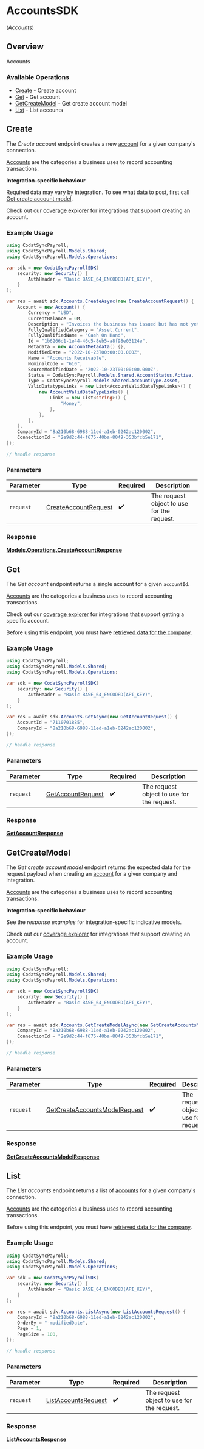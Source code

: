 # AccountsSDK
(*Accounts*)

## Overview

Accounts

### Available Operations

* [Create](#create) - Create account
* [Get](#get) - Get account
* [GetCreateModel](#getcreatemodel) - Get create account model
* [List](#list) - List accounts

## Create

The *Create account* endpoint creates a new [account](https://docs.codat.io/sync-for-payroll-api#/schemas/Account) for a given company's connection.

[Accounts](https://docs.codat.io/sync-for-payroll-api#/schemas/Account) are the categories a business uses to record accounting transactions.

**Integration-specific behaviour**

Required data may vary by integration. To see what data to post, first call [Get create account model](https://docs.codat.io/sync-for-payroll-api#/operations/get-create-chartOfAccounts-model).

Check out our [coverage explorer](https://knowledge.codat.io/supported-features/accounting?view=tab-by-data-type&dataType=chartOfAccounts) for integrations that support creating an account.


### Example Usage

```csharp
using CodatSyncPayroll;
using CodatSyncPayroll.Models.Shared;
using CodatSyncPayroll.Models.Operations;

var sdk = new CodatSyncPayrollSDK(
    security: new Security() {
        AuthHeader = "Basic BASE_64_ENCODED(API_KEY)",
    }
);

var res = await sdk.Accounts.CreateAsync(new CreateAccountRequest() {
    Account = new Account() {
        Currency = "USD",
        CurrentBalance = 0M,
        Description = "Invoices the business has issued but has not yet collected payment on.",
        FullyQualifiedCategory = "Asset.Current",
        FullyQualifiedName = "Cash On Hand",
        Id = "1b6266d1-1e44-46c5-8eb5-a8f98e03124e",
        Metadata = new AccountMetadata() {},
        ModifiedDate = "2022-10-23T00:00:00.000Z",
        Name = "Accounts Receivable",
        NominalCode = "610",
        SourceModifiedDate = "2022-10-23T00:00:00.000Z",
        Status = CodatSyncPayroll.Models.Shared.AccountStatus.Active,
        Type = CodatSyncPayroll.Models.Shared.AccountType.Asset,
        ValidDatatypeLinks = new List<AccountValidDataTypeLinks>() {
            new AccountValidDataTypeLinks() {
                Links = new List<string>() {
                    "Money",
                },
            },
        },
    },
    CompanyId = "8a210b68-6988-11ed-a1eb-0242ac120002",
    ConnectionId = "2e9d2c44-f675-40ba-8049-353bfcb5e171",
});

// handle response
```

### Parameters

| Parameter                                                               | Type                                                                    | Required                                                                | Description                                                             |
| ----------------------------------------------------------------------- | ----------------------------------------------------------------------- | ----------------------------------------------------------------------- | ----------------------------------------------------------------------- |
| `request`                                                               | [CreateAccountRequest](../../models/operations/CreateAccountRequest.md) | :heavy_check_mark:                                                      | The request object to use for the request.                              |


### Response

**[Models.Operations.CreateAccountResponse](../../models/operations/CreateAccountResponse.md)**


## Get

The *Get account* endpoint returns a single account for a given `accountId`.

[Accounts](https://docs.codat.io/sync-for-payroll-api#/schemas/Account) are the categories a business uses to record accounting transactions.

Check out our [coverage explorer](https://knowledge.codat.io/supported-features/accounting?view=tab-by-data-type&dataType=chartOfAccounts) for integrations that support getting a specific account.

Before using this endpoint, you must have [retrieved data for the company](https://docs.codat.io/sync-for-payroll-api#/operations/refresh-company-data).


### Example Usage

```csharp
using CodatSyncPayroll;
using CodatSyncPayroll.Models.Shared;
using CodatSyncPayroll.Models.Operations;

var sdk = new CodatSyncPayrollSDK(
    security: new Security() {
        AuthHeader = "Basic BASE_64_ENCODED(API_KEY)",
    }
);

var res = await sdk.Accounts.GetAsync(new GetAccountRequest() {
    AccountId = "7110701885",
    CompanyId = "8a210b68-6988-11ed-a1eb-0242ac120002",
});

// handle response
```

### Parameters

| Parameter                                                         | Type                                                              | Required                                                          | Description                                                       |
| ----------------------------------------------------------------- | ----------------------------------------------------------------- | ----------------------------------------------------------------- | ----------------------------------------------------------------- |
| `request`                                                         | [GetAccountRequest](../../models/operations/GetAccountRequest.md) | :heavy_check_mark:                                                | The request object to use for the request.                        |


### Response

**[GetAccountResponse](../../models/operations/GetAccountResponse.md)**


## GetCreateModel

The *Get create account model* endpoint returns the expected data for the request payload when creating an [account](https://docs.codat.io/sync-for-payroll-api#/schemas/Account) for a given company and integration.
    
[Accounts](https://docs.codat.io/sync-for-payroll-api#/schemas/Account) are the categories a business uses to record accounting transactions.
    
**Integration-specific behaviour**
    
See the *response examples* for integration-specific indicative models.
    
Check out our [coverage explorer](https://knowledge.codat.io/supported-features/accounting?view=tab-by-data-type&dataType=chartOfAccounts) for integrations that support creating an account.


### Example Usage

```csharp
using CodatSyncPayroll;
using CodatSyncPayroll.Models.Shared;
using CodatSyncPayroll.Models.Operations;

var sdk = new CodatSyncPayrollSDK(
    security: new Security() {
        AuthHeader = "Basic BASE_64_ENCODED(API_KEY)",
    }
);

var res = await sdk.Accounts.GetCreateModelAsync(new GetCreateAccountsModelRequest() {
    CompanyId = "8a210b68-6988-11ed-a1eb-0242ac120002",
    ConnectionId = "2e9d2c44-f675-40ba-8049-353bfcb5e171",
});

// handle response
```

### Parameters

| Parameter                                                                                 | Type                                                                                      | Required                                                                                  | Description                                                                               |
| ----------------------------------------------------------------------------------------- | ----------------------------------------------------------------------------------------- | ----------------------------------------------------------------------------------------- | ----------------------------------------------------------------------------------------- |
| `request`                                                                                 | [GetCreateAccountsModelRequest](../../models/operations/GetCreateAccountsModelRequest.md) | :heavy_check_mark:                                                                        | The request object to use for the request.                                                |


### Response

**[GetCreateAccountsModelResponse](../../models/operations/GetCreateAccountsModelResponse.md)**


## List

﻿The *List accounts* endpoint returns a list of [accounts](https://docs.codat.io/sync-for-payroll-api#/schemas/Account) for a given company's connection.

[Accounts](https://docs.codat.io/sync-for-payroll-api#/schemas/Account) are the categories a business uses to record accounting transactions.

Before using this endpoint, you must have [retrieved data for the company](https://docs.codat.io/sync-for-payroll-api#/operations/refresh-company-data).

### Example Usage

```csharp
using CodatSyncPayroll;
using CodatSyncPayroll.Models.Shared;
using CodatSyncPayroll.Models.Operations;

var sdk = new CodatSyncPayrollSDK(
    security: new Security() {
        AuthHeader = "Basic BASE_64_ENCODED(API_KEY)",
    }
);

var res = await sdk.Accounts.ListAsync(new ListAccountsRequest() {
    CompanyId = "8a210b68-6988-11ed-a1eb-0242ac120002",
    OrderBy = "-modifiedDate",
    Page = 1,
    PageSize = 100,
});

// handle response
```

### Parameters

| Parameter                                                             | Type                                                                  | Required                                                              | Description                                                           |
| --------------------------------------------------------------------- | --------------------------------------------------------------------- | --------------------------------------------------------------------- | --------------------------------------------------------------------- |
| `request`                                                             | [ListAccountsRequest](../../models/operations/ListAccountsRequest.md) | :heavy_check_mark:                                                    | The request object to use for the request.                            |


### Response

**[ListAccountsResponse](../../models/operations/ListAccountsResponse.md)**

